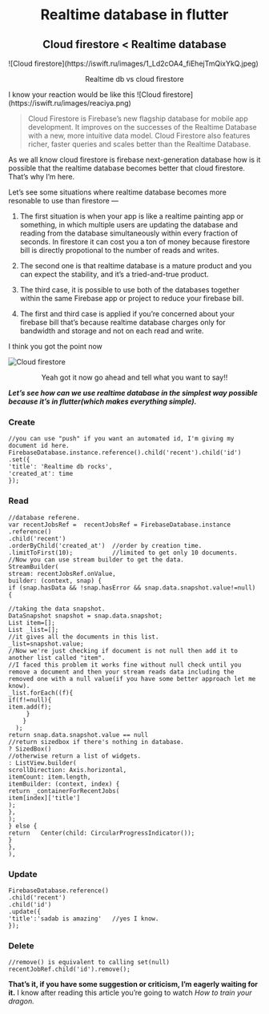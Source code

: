 <h1 align="center">Realtime database in flutter</h1>
<h2 align="center">Cloud firestore < Realtime database</h2>
![Cloud firestore](https://iswift.ru/images/1_Ld2cOA4_fiEhejTmQixYkQ.jpeg)
<p align="center">Realtime db vs cloud firestore</p>
I know your reaction would be like this
![Cloud firestore](https://iswift.ru/images/reaciya.png)  

> Cloud Firestore is Firebase’s new flagship database for mobile app development. It improves on the successes of the Realtime Database with a new, more intuitive data model. Cloud Firestore also features richer, faster queries and scales better than the Realtime Database.

As we all know cloud firestore is firebase next-generation database how is it possible that the realtime database becomes better that cloud firestore. That’s why I’m here.

Let’s see some situations where realtime database becomes more resonable to use than firestore —

1. The first situation is when your app is like a realtime painting app or something, in which multiple users are updating the database and reading from the database simultaneously within every fraction of seconds. In firestore it can cost you a ton of money because firestore bill is directly propotional to the number of reads and writes.

2. The second one is that realtime database is a mature product and you can expect the stability, and it’s a tried-and-true product.

3. The third case, it is possible to use both of the databases together within the same Firebase app or project to reduce your firebase bill.

4. The first and third case is applied if you’re concerned about your firebase bill that’s because realtime database charges only for bandwidth and storage and not on each read and write.

I think you got the point now

![Cloud firestore](https://iswift.ru/images/2020-02-21_15-54-07.png)  
<p align="center">Yeah got it now go ahead and tell what you want to say!!</p>

*<strong>Let’s see how can we use realtime database in the simplest way possible because it’s in flutter(which makes everything simple).</strong>*
### Create

```
//you can use "push" if you want an automated id, I'm giving my document id here.
FirebaseDatabase.instance.reference().child('recent').child('id')
.set({
'title': 'Realtime db rocks',
'created_at': time
});
```

### Read

```
//database referene.
var recentJobsRef =  recentJobsRef = FirebaseDatabase.instance
.reference()
.child('recent')
.orderByChild('created_at')  //order by creation time.
.limitToFirst(10);           //limited to get only 10 documents.
//Now you can use stream builder to get the data.
StreamBuilder(
stream: recentJobsRef.onValue,
builder: (context, snap) {
if (snap.hasData && !snap.hasError && snap.data.snapshot.value!=null) {
 
//taking the data snapshot.
DataSnapshot snapshot = snap.data.snapshot;
List item=[];
List _list=[];
//it gives all the documents in this list.
_list=snapshot.value; 
//Now we're just checking if document is not null then add it to another list called "item".
//I faced this problem it works fine without null check until you remove a document and then your stream reads data including the removed one with a null value(if you have some better approach let me know).
_list.forEach((f){
if(f!=null){
item.add(f);
     }
    }
  );
return snap.data.snapshot.value == null
//return sizedbox if there's nothing in database.
? SizedBox()
//otherwise return a list of widgets.
: ListView.builder(
scrollDirection: Axis.horizontal,
itemCount: item.length,
itemBuilder: (context, index) {
return _containerForRecentJobs(
item[index]['title']
);
},
);
} else {
return   Center(child: CircularProgressIndicator());
}
},
),
```

### Update

```
FirebaseDatabase.reference()
.child('recent')
.child('id')
.update({
'title':'sadab is amazing'   //yes I know.
});
```

### Delete

```
//remove() is equivalent to calling set(null)
recentJobRef.child('id').remove();
```

**That’s it, if you have some suggestion or criticism, I’m eagerly waiting for it.**
I know after reading this article you’re going to watch *How to train your dragon.*
